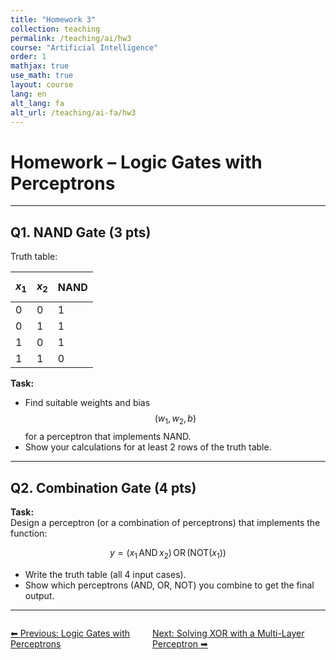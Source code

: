```yaml
---
title: "Homework 3"
collection: teaching
permalink: /teaching/ai/hw3
course: "Artificial Intelligence"
order: 1
mathjax: true
use_math: true
layout: course
lang: en
alt_lang: fa
alt_url: /teaching/ai-fa/hw3
---
```





# Homework – Logic Gates with Perceptrons

---

## Q1. NAND Gate (3 pts)

Truth table:

| $$x_1$$ | $$x_2$$ | NAND |
|-------|-------|------|
| 0     | 0     | 1    |
| 0     | 1     | 1    |
| 1     | 0     | 1    |
| 1     | 1     | 0    |

**Task:**  
- Find suitable weights and bias $$(w_1, w_2, b)$$ for a perceptron that implements NAND.  
- Show your calculations for at least 2 rows of the truth table.  

---


## Q2. Combination Gate (4 pts)

**Task:**  
Design a perceptron (or a combination of perceptrons) that implements the function:  

$$
y = (x_1 \, \text{AND} \, x_2) \, \text{OR} \, (\text{NOT}(x_1))
$$

- Write the truth table (all 4 input cases).  
- Show which perceptrons (AND, OR, NOT) you combine to get the final output.  

---





<div class="lesson-nav" style="display:flex; justify-content:space-between; margin-top:2em;">
  <a class="btn btn--inverse" href="{{ '/teaching/ai/logic1' | relative_url }}">⬅︎ Previous: Logic Gates with Perceptrons </a>
  <a class="btn btn--primary" href="{{ '/teaching/ai/xor' | relative_url }}">Next: Solving XOR with a Multi-Layer Perceptron ➡︎</a>
</div>

